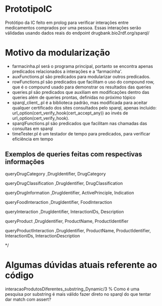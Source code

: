 # PrototipoIC
Protótipo da IC feito em prolog para verificar interações entre medicamentos comprados por uma pessoa. Essas interações serão válidadas usando dados reais do endpoint drugbank.bio2rdf.org/sparql/

# Motivo da modularização
* farmacinha.pl será o programa principal, portanto se encontra apenas predicados relacionados a interações e a 'farmacinha'.
* auxFunctions.pl são predicados para modularizar outros predicados.
* rowFunctions.pl são predicados que facilitam o uso do compound row, que é o compound usado para demonstrar os resultados das queries
* queries.pl são predicados que auxiliam em modificações dentro das queries além de queries prontas, definidas no próximo tópico
* sparql_client_.pl é a biblioteca padrão, mas modificada para aceitar qualquer certificado dos sites consultados pelo sparql, apenas incluido: url_option(cert_verify_hook(cert_accept_any)) ao invés de url_option(cert_verify_hook).
* sparqlFunctions.pl são predicados que facilitam nas chamadas das consultas em sparql
* timeTester.pl é um testador de tempo para predicados, para verificar eficiência em tempo

## Exemplos de queries feitas com respectivas informações
queryDrugCategory               ,DrugIdentifier, DrugCategory

queryDrugClassification         ,DrugIdentifier, DrugClassification

queryDrugInformation            ,DrugIdentifier, ActivePrinciple, Indication

queryFoodInteraction            ,DrugIdentifier, FoodInteraction

queryInteraction                ,DrugIdentifier, InteractionIDs, Description

queryProduct                    ,DrugIdentifier, ProductName, ProductIdentifier

queryProductInteraction         ,DrugIdentifier, ProductName, ProductIdentifier, InteractionIDs, InteractionDescription

*/


# Algumas dúvidas atuais referente ao código

interacaoProdutosDiferentes_substring_Dynamic/3
        % Como é uma pesquisa por substring é mais válido fazer direto no sparql do que tentar dar match com assert?

